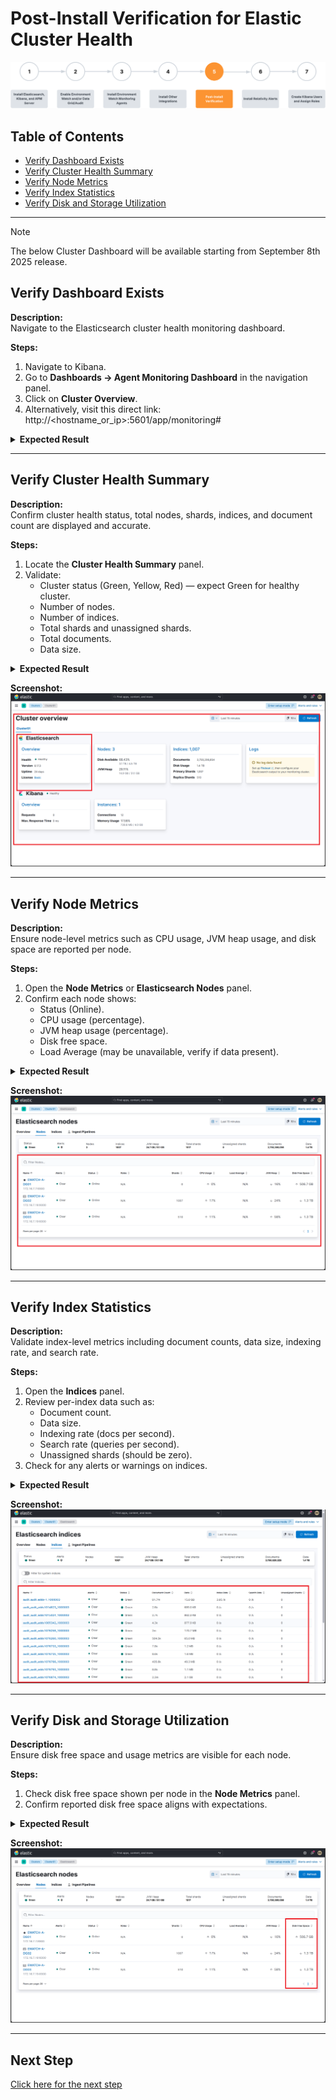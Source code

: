 # Post-Install Verification for Elastic Cluster Health  
![Post-Install Verification Banner](../../../resources/post-install-verification-images/Post-installation-verification.svg)

## Table of Contents

* [Verify Dashboard Exists](#verify-dashboard-exists)
* [Verify Cluster Health Summary](#verify-cluster-health-summary)  
* [Verify Node Metrics](#verify-node-metrics)  
* [Verify Index Statistics](#verify-index-statistics) 
* [Verify Disk and Storage Utilization](#verify-disk-and-storage-utilization)

---
> [!NOTE]
> The below Cluster Dashboard will be available starting from September 8th 2025 release.
## Verify Dashboard Exists

**Description:**  
Navigate to the Elasticsearch cluster health monitoring dashboard.

**Steps:**  
1. Navigate to Kibana.
2. Go to **Dashboards → Agent Monitoring Dashboard** in the navigation panel.
3. Click on **Cluster Overview**.
4. Alternatively, visit this direct link: http://<hostname_or_ip>:5601/app/monitoring#

<details>  
<summary><strong>Expected Result</strong></summary>  

- Successfully access the Elasticsearch monitoring dashboard.
- Cluster health panels and metrics are visible.
- Dashboard loads without errors.
</details>  

---

## Verify Cluster Health Summary

**Description:**  
Confirm cluster health status, total nodes, shards, indices, and document count are displayed and accurate.

**Steps:**  
1. Locate the **Cluster Health Summary** panel.
2. Validate:  
   - Cluster status (Green, Yellow, Red) — expect Green for healthy cluster.  
   - Number of nodes.  
   - Number of indices.  
   - Total shards and unassigned shards.  
   - Total documents.  
   - Data size.

<details>  
<summary><strong>Expected Result</strong></summary>  

- Cluster health is **Green (Healthy)**.  
- Nodes, shards, indices, and documents display current, non-zero values.  
- No unassigned shards.  
- Data size is displayed accurately.  
</details>  

**Screenshot:**  
![Screenshot: Cluster Health Summary](../../../resources/post-install-verification-images/elasticsearch-cluster-health/cluster-health-summary.png)

---

## Verify Node Metrics

**Description:**  
Ensure node-level metrics such as CPU usage, JVM heap usage, and disk space are reported per node.

**Steps:**  
1. Open the **Node Metrics** or **Elasticsearch Nodes** panel.  
2. Confirm each node shows:  
   - Status (Online).  
   - CPU usage (percentage).  
   - JVM heap usage (percentage).  
   - Disk free space.  
   - Load Average (may be unavailable, verify if data present).

<details>  
<summary><strong>Expected Result</strong></summary>  

- All nodes listed.  
- CPU, JVM heap %, and disk free space values present.  
- Load average may show as N/A if unsupported but should be monitored for future inclusion.  
</details>  

**Screenshot:**  
![Screenshot: Node Metrics](../../../resources/post-install-verification-images/elasticsearch-cluster-health/node-metrics.png)

---

## Verify Index Statistics

**Description:**  
Validate index-level metrics including document counts, data size, indexing rate, and search rate.

**Steps:**  
1. Open the **Indices** panel.  
2. Review per-index data such as:  
   - Document count.  
   - Data size.  
   - Indexing rate (docs per second).  
   - Search rate (queries per second).  
   - Unassigned shards (should be zero).  
3. Check for any alerts or warnings on indices.

<details>  
<summary><strong>Expected Result</strong></summary>  

- Per-index document counts and data sizes are populated.  
- Indexing and search rates update regularly.  
- No unassigned shards.  
- Alerts show clear or no issues on indices.  
</details>  

**Screenshot:**  
![Screenshot: Index Statistics](../../../resources/post-install-verification-images/elasticsearch-cluster-health/index-stats.png)

---


## Verify Disk and Storage Utilization

**Description:**  
Ensure disk free space and usage metrics are visible for each node.

**Steps:**  
1. Check disk free space shown per node in the **Node Metrics** panel.  
2. Confirm reported disk free space aligns with expectations.  

<details>  
<summary><strong>Expected Result</strong></summary>  

- Disk free space values displayed for all nodes.  
- No fields marked as N/A for disk metrics.  
</details>  

**Screenshot:**  
![Screenshot: Disk and Storage Utilization](../../../resources/post-install-verification-images/elasticsearch-cluster-health/disk-storage-utilization.png)

---

## Next Step

[Click here for the next step](monitoring-agents.md)